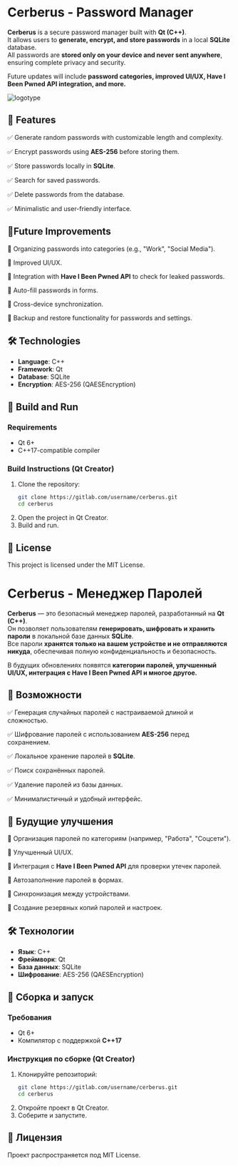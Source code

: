 # Cerberus - Password Manager

**Cerberus** is a secure password manager built with **Qt (C++)**.  
It allows users to **generate, encrypt, and store passwords** in a local **SQLite** database.  
All passwords are **stored only on your device and never sent anywhere**, ensuring complete privacy and security.

Future updates will include **password categories, improved UI/UX, Have I Been Pwned API integration, and more.**

![logotype](https://github.com/user-attachments/assets/483e8aa4-2f96-4f6b-b0d8-d57dd951ca4f)

## 📌 Features

✅ Generate random passwords with customizable length and complexity.

✅ Encrypt passwords using **AES-256** before storing them.

✅ Store passwords locally in **SQLite**.

✅ Search for saved passwords.

✅ Delete passwords from the database.

✅ Minimalistic and user-friendly interface.

## 🚀Future Improvements

🔹 Organizing passwords into categories (e.g., "Work", "Social Media").

🔹 Improved UI/UX.

🔹 Integration with **Have I Been Pwned API** to check for leaked passwords.

🔹 Auto-fill passwords in forms.

🔹 Cross-device synchronization.

🔹 Backup and restore functionality for passwords and settings.

## 🛠️ Technologies

- **Language**: C++
- **Framework**: Qt
- **Database**: SQLite
- **Encryption**: AES-256 (QAESEncryption)

## 🔧 Build and Run

### Requirements

- Qt 6+
- C++17-compatible compiler

### Build Instructions (Qt Creator)

1. Clone the repository:
   ```sh
   git clone https://gitlab.com/username/cerberus.git
   cd cerberus
   ```
2. Open the project in Qt Creator.
3. Build and run.

## 📜 License

This project is licensed under the MIT License.

# Cerberus - Менеджер Паролей

**Cerberus** — это безопасный менеджер паролей, разработанный на **Qt (C++)**.  
Он позволяет пользователям **генерировать, шифровать и хранить пароли** в локальной базе данных **SQLite**.  
Все пароли **хранятся только на вашем устройстве и не отправляются никуда**, обеспечивая полную конфиденциальность и безопасность.

В будущих обновлениях появятся **категории паролей, улучшенный UI/UX, интеграция с Have I Been Pwned API и многое другое.**

## 📌 Возможности

✅ Генерация случайных паролей с настраиваемой длиной и сложностью.

✅ Шифрование паролей с использованием **AES-256** перед сохранением.

✅ Локальное хранение паролей в **SQLite**.

✅ Поиск сохранённых паролей.

✅ Удаление паролей из базы данных.

✅ Минималистичный и удобный интерфейс.

## 🚀 Будущие улучшения

🔹 Организация паролей по категориям (например, "Работа", "Соцсети").

🔹 Улучшенный UI/UX.

🔹 Интеграция с **Have I Been Pwned API** для проверки утечек паролей.

🔹 Автозаполнение паролей в формах.

🔹 Синхронизация между устройствами.

🔹 Создание резервных копий паролей и настроек.

## 🛠️ Технологии

- **Язык**: C++
- **Фреймворк**: Qt
- **База данных**: SQLite
- **Шифрование**: AES-256 (QAESEncryption)

## 🔧 Сборка и запуск

### Требования

- Qt 6+
- Компилятор с поддержкой **C++17**

### Инструкция по сборке (Qt Creator)

1. Клонируйте репозиторий:
   ```sh
   git clone https://gitlab.com/username/cerberus.git
   cd cerberus
   ```
2. Откройте проект в Qt Creator.
3. Соберите и запустите.

## 📜 Лицензия

Проект распространяется под MIT License.
